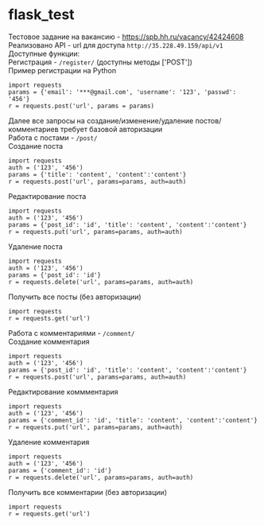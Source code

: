 # flask_test
Тестовое задание на вакансию - https://spb.hh.ru/vacancy/42424608 <br />
Реализовано API - url для доступа ```http://35.228.49.159/api/v1``` <br />
Доступные функции: <br />
Регистрация - ```/register/``` (доступны методы ['POST']) <br />
Пример регистрации на Python
```
import requests
params = {'email': '***@gmail.com', 'username': '123', 'passwd': '456'}
r = requests.post('url', params = params)
```
Далее все запросы на создание/изменение/удаление постов/комментариев требует базовой авторизации <br />
Работа с постами - ```/post/``` <br />
Создание поста
```
import requests
auth = ('123', '456')
params = {'title': 'content', 'content':'content'}
r = requests.post('url', params=params, auth=auth)
```
Редактирование поста
```
import requests
auth = ('123', '456')
params = {'post_id': 'id', 'title': 'content', 'content':'content'}
r = requests.put('url', params=params, auth=auth)
```
Удаление поста
```
import requests
auth = ('123', '456')
params = {'post_id': 'id'}
r = requests.delete('url', params=params, auth=auth)
```
Получить все посты (без авторизации)
```
import requests
r = requests.get('url')
```

Работа с комментариями - ```/comment/``` <br />
Создание комментария
```
import requests
auth = ('123', '456')
params = {'post_id': 'id', 'title': 'content', 'content':'content'}
r = requests.post('url', params=params, auth=auth)
```
Редактирование коммментария
```
import requests
auth = ('123', '456')
params = {'comment_id': 'id', 'title': 'content', 'content':'content'}
r = requests.put('url', params=params, auth=auth)
```
Удаление комментария
```
import requests
auth = ('123', '456')
params = {'comment_id': 'id'}
r = requests.delete('url', params=params, auth=auth)
```
Получить все комментарии (без авторизации)
```
import requests
r = requests.get('url')
```
